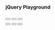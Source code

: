 <!-- Create a Class to Target with jQuery Selectors -> https://www.freecodecamp.org/learn/front-end-development-libraries/bootstrap/create-a-class-to-target-with-jquery-selectors

Not every class needs to have corresponding CSS. Sometimes we create classes just for the purpose of selecting these elements more easily using jQuery.

Give each of your button elements the class target.

1. You should apply the target class to each of your button elements.

Problem Explanation
The last challenge had you adding some classes to your html <button></button> elements to style them, this time you are required to add other classes to those buttons which would allow jQuery to target them.

Hint 1 -> Edit the classes -->

<div class="container-fluid">
  <h3 class="text-primary text-center">jQuery Playground</h3>
  <div class="row">
    <div class="col-xs-6">
      <div class="well">
        <button class="btn btn-default target"></button>
        <button class="btn btn-default target"></button>
        <button class="btn btn-default target"></button>
      </div>
    </div>
    <div class="col-xs-6">
      <div class="well">
        <button class="btn btn-default target"></button>
        <button class="btn btn-default target"></button>
        <button class="btn btn-default target"></button>
      </div>
    </div>
  </div>
</div>
